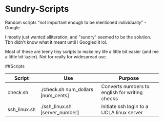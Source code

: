 # Sundry-Scripts
Random scripts "not important enough to be mentioned individually" - Google

I mostly just wanted alliteration, and "sundry" seemed to be the solution. Tbh didn't know what it meant until I Googled it lol.

Most of these are teeny tiny scripts to make my life a little bit easier (and me a little bit lazier). Not for really for widespread use. 

##Scripts

| Script | Use | Purpose |
| --- | --- | --- | 
| check.sh | ./check.sh num_dollars [num_cents] | Converts numbers to english for writing checks | 
| ssh_linux.sh | ./ssh_linux.sh [server_number] | Initiate ssh login to a UCLA linux server | 
